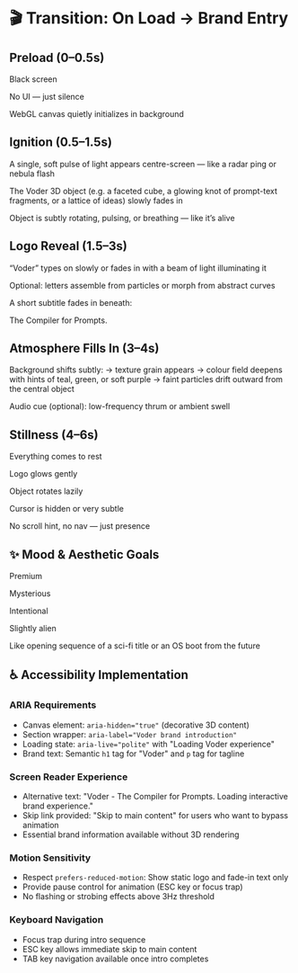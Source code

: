 # 🎬 Transition: On Load → Brand Entry

## Preload (0–0.5s)

Black screen

No UI — just silence

WebGL canvas quietly initializes in background

## Ignition (0.5–1.5s)

A single, soft pulse of light appears centre-screen — like a radar ping or nebula flash

The Voder 3D object (e.g. a faceted cube, a glowing knot of prompt-text fragments, or a lattice of ideas) slowly fades in

Object is subtly rotating, pulsing, or breathing — like it’s alive

## Logo Reveal (1.5–3s)

“Voder” types on slowly or fades in with a beam of light illuminating it

Optional: letters assemble from particles or morph from abstract curves

A short subtitle fades in beneath:

The Compiler for Prompts.

## Atmosphere Fills In (3–4s)

Background shifts subtly:
→ texture grain appears
→ colour field deepens with hints of teal, green, or soft purple
→ faint particles drift outward from the central object

Audio cue (optional): low-frequency thrum or ambient swell

## Stillness (4–6s)

Everything comes to rest

Logo glows gently

Object rotates lazily

Cursor is hidden or very subtle

No scroll hint, no nav — just presence

## ✨ Mood & Aesthetic Goals

Premium

Mysterious

Intentional

Slightly alien

Like opening sequence of a sci-fi title or an OS boot from the future

## ♿ Accessibility Implementation

### ARIA Requirements

- Canvas element: `aria-hidden="true"` (decorative 3D content)
- Section wrapper: `aria-label="Voder brand introduction"`
- Loading state: `aria-live="polite"` with "Loading Voder experience"
- Brand text: Semantic `h1` tag for "Voder" and `p` tag for tagline

### Screen Reader Experience

- Alternative text: "Voder - The Compiler for Prompts. Loading interactive brand experience."
- Skip link provided: "Skip to main content" for users who want to bypass animation
- Essential brand information available without 3D rendering

### Motion Sensitivity

- Respect `prefers-reduced-motion`: Show static logo and fade-in text only
- Provide pause control for animation (ESC key or focus trap)
- No flashing or strobing effects above 3Hz threshold

### Keyboard Navigation

- Focus trap during intro sequence
- ESC key allows immediate skip to main content
- TAB key navigation available once intro completes
